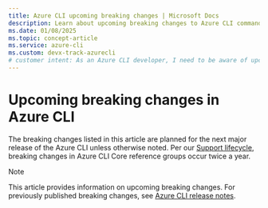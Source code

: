 ```yaml
---
title: Azure CLI upcoming breaking changes | Microsoft Docs
description: Learn about upcoming breaking changes to Azure CLI command groups, references, and parameters.
ms.date: 01/08/2025
ms.topic: concept-article
ms.service: azure-cli
ms.custom: devx-track-azurecli
# customer intent: As an Azure CLI developer, I need to be aware of upcoming breaking changes so I can plan for migration to new reference commands.
---
```


# Upcoming breaking changes in Azure CLI

The breaking changes listed in this article are planned for the next major release of the Azure CLI unless otherwise noted. Per our [Support lifecycle](./azure-cli-support-lifecycle.md), breaking changes in Azure CLI Core reference groups occur twice a year.

> [!NOTE]
> This article provides information on upcoming breaking changes. For previously published breaking changes, see [Azure CLI release notes](./release-notes-azure-cli.md).
